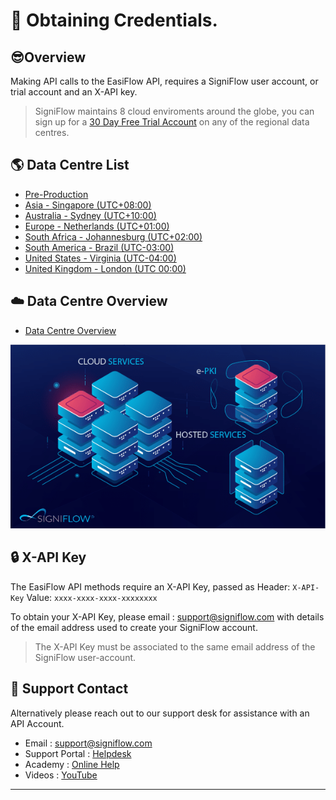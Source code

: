 # 🔑 Obtaining Credentials.
## 😎Overview

Making API calls to the EasiFlow API, requires a SigniFlow user account, or trial account and an X-API key.

<!-- theme: info -->

> SigniFlow maintains 8 cloud enviroments around the globe, you can sign up for a [30 Day Free Trial Account](https://accountsetup.signiflow.com/trial) on any of the regional data centres.

## 🌎 Data Centre List

* [Pre-Production](https://preprod.signiflow.com)
* [Asia - Singapore (UTC+08:00)](https://flow.signiflow.asia)
* [Australia - Sydney (UTC+10:00)](https://au.signiflow.com)
* [Europe - Netherlands (UTC+01:00)](https://eu.signiflow.com)
* [South Africa - Johannesburg (UTC+02:00)](https://flow.signflow.co.za)
* [South America - Brazil (UTC-03:00) ](https://latam.signiflow.com)
* [United States - Virginia (UTC-04:00)](https://us.signiflow.com)
* [United Kingdom - London (UTC 00:00)](https://uk.signiflow.com)

## ☁️ Data Centre Overview
* [Data Centre Overview](https://www.signiflow.com/data-centres/)
<!--
focus: false
-->
![SigniFlow-Data-Centre.png](../assets/images/SigniFlow-Data-Centre.png)

## 🔒 X-API Key

The EasiFlow API methods require an X-API Key, passed as Header: `X-API-Key` Value: `xxxx-xxxx-xxxx-xxxxxxxx`

To obtain your X-API Key, please email : [support@signiflow.com](mailto:support@signiflow.com?subject=API%20Key%20Assistance) with details of the email address used to create your SigniFlow account. 

<!-- theme: warning -->
>The X-API Key must be associated to the same email address of the SigniFlow user-account.  

## 🙋 Support Contact

Alternatively please reach out to our support desk for assistance with an API Account.

* Email : [support@signiflow.com](mailto:support@signiflow.com?subject=API%20Assistance)
* Support Portal : [Helpdesk](https://support.signiflow.com/portal/en/home)
* Academy : [Online Help](https://www.signiflow.com/academy/)
* Videos : [YouTube](https://www.youtube.com/c/SigniFlow)

---
